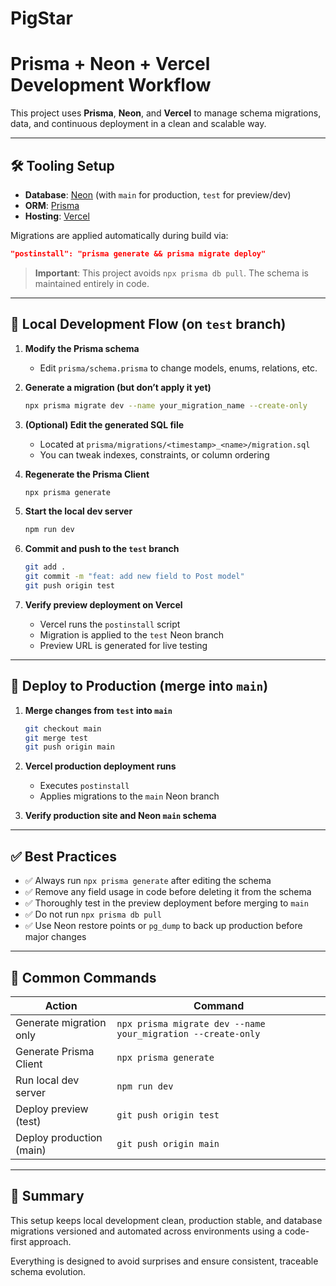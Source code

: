 # PigStar

# Prisma + Neon + Vercel Development Workflow

This project uses **Prisma**, **Neon**, and **Vercel** to manage schema migrations, data, and continuous deployment in a clean and scalable way.

---

## 🛠 Tooling Setup

- **Database**: [Neon](https://neon.tech/) (with `main` for production, `test` for preview/dev)
- **ORM**: [Prisma](https://www.prisma.io/)
- **Hosting**: [Vercel](https://vercel.com/)

Migrations are applied automatically during build via:

```json
"postinstall": "prisma generate && prisma migrate deploy"
```

> **Important**: This project avoids `npx prisma db pull`. The schema is maintained entirely in code.

---

## 🔁 Local Development Flow (on `test` branch)

1. **Modify the Prisma schema**

   - Edit `prisma/schema.prisma` to change models, enums, relations, etc.

2. **Generate a migration (but don’t apply it yet)**

   ```bash
   npx prisma migrate dev --name your_migration_name --create-only
   ```

3. **(Optional) Edit the generated SQL file**

   - Located at `prisma/migrations/<timestamp>_<name>/migration.sql`
   - You can tweak indexes, constraints, or column ordering

4. **Regenerate the Prisma Client**

   ```bash
   npx prisma generate
   ```

5. **Start the local dev server**

   ```bash
   npm run dev
   ```

6. **Commit and push to the `test` branch**

   ```bash
   git add .
   git commit -m "feat: add new field to Post model"
   git push origin test
   ```

7. **Verify preview deployment on Vercel**
   - Vercel runs the `postinstall` script
   - Migration is applied to the `test` Neon branch
   - Preview URL is generated for live testing

---

## 🚀 Deploy to Production (merge into `main`)

1. **Merge changes from `test` into `main`**

   ```bash
   git checkout main
   git merge test
   git push origin main
   ```

2. **Vercel production deployment runs**

   - Executes `postinstall`
   - Applies migrations to the `main` Neon branch

3. **Verify production site and Neon `main` schema**

---

## ✅ Best Practices

- ✅ Always run `npx prisma generate` after editing the schema
- ✅ Remove any field usage in code before deleting it from the schema
- ✅ Thoroughly test in the preview deployment before merging to `main`
- ✅ Do not run `npx prisma db pull`
- ✅ Use Neon restore points or `pg_dump` to back up production before major changes

---

## 🧪 Common Commands

| Action                   | Command                                                      |
| ------------------------ | ------------------------------------------------------------ |
| Generate migration only  | `npx prisma migrate dev --name your_migration --create-only` |
| Generate Prisma Client   | `npx prisma generate`                                        |
| Run local dev server     | `npm run dev`                                                |
| Deploy preview (test)    | `git push origin test`                                       |
| Deploy production (main) | `git push origin main`                                       |

---

## 🙌 Summary

This setup keeps local development clean, production stable, and database migrations versioned and automated across environments using a code-first approach.

Everything is designed to avoid surprises and ensure consistent, traceable schema evolution.
